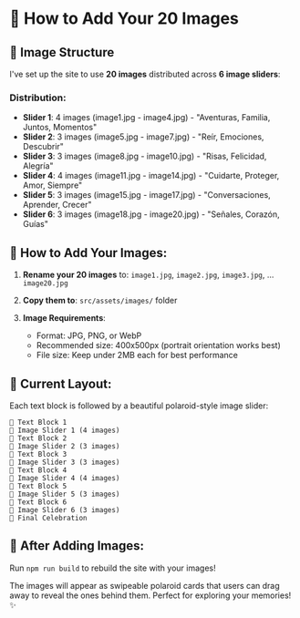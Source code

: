 # 📸 How to Add Your 20 Images

## 📁 Image Structure

I've set up the site to use **20 images** distributed across **6 image sliders**:

### Distribution:

- **Slider 1**: 4 images (image1.jpg - image4.jpg) - "Aventuras, Familia, Juntos, Momentos"
- **Slider 2**: 3 images (image5.jpg - image7.jpg) - "Reír, Emociones, Descubrir"
- **Slider 3**: 3 images (image8.jpg - image10.jpg) - "Risas, Felicidad, Alegría"
- **Slider 4**: 4 images (image11.jpg - image14.jpg) - "Cuidarte, Proteger, Amor, Siempre"
- **Slider 5**: 3 images (image15.jpg - image17.jpg) - "Conversaciones, Aprender, Crecer"
- **Slider 6**: 3 images (image18.jpg - image20.jpg) - "Señales, Corazón, Guías"

## 🚀 How to Add Your Images:

1. **Rename your 20 images** to: `image1.jpg`, `image2.jpg`, `image3.jpg`, ... `image20.jpg`

2. **Copy them to**: `src/assets/images/` folder

3. **Image Requirements**:
   - Format: JPG, PNG, or WebP
   - Recommended size: 400x500px (portrait orientation works best)
   - File size: Keep under 2MB each for best performance

## 🎨 Current Layout:

Each text block is followed by a beautiful polaroid-style image slider:

```
📝 Text Block 1
📸 Image Slider 1 (4 images)
📝 Text Block 2
📸 Image Slider 2 (3 images)
📝 Text Block 3
📸 Image Slider 3 (3 images)
📝 Text Block 4
📸 Image Slider 4 (4 images)
📝 Text Block 5
📸 Image Slider 5 (3 images)
📝 Text Block 6
📸 Image Slider 6 (3 images)
🎉 Final Celebration
```

## 🔄 After Adding Images:

Run `npm run build` to rebuild the site with your images!

The images will appear as swipeable polaroid cards that users can drag away to reveal the ones behind them. Perfect for exploring your memories! ✨
